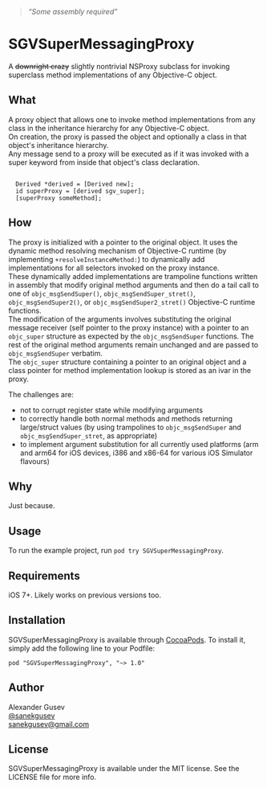 > *“Some assembly required”*

# SGVSuperMessagingProxy

A ~~downright crazy~~ slightly nontrivial NSProxy subclass for invoking superclass method implementations of any Objective-C object.

## What

A proxy object that allows one to invoke method implementations from any class in the inheritance hierarchy for any Objective-C object.  
On creation, the proxy is passed the object and optionally a class in that object's inheritance hierarchy.  
Any message send to a proxy will be executed as if it was invoked with a super keyword from inside that object's class declaration.

```objc
  
  Derived *derived = [Derived new];
  id superProxy = [derived sgv_super];
  [superProxy someMethod];

```

## How

The proxy is initialized with a pointer to the original object. It uses the dynamic method resolving mechanism of Objective-C runtime (by implementing `+resolveInstanceMethod:`) to dynamically add implementations for all selectors invoked on the proxy instance.  
These dynamically added implementations are trampoline functions written in assembly that modify original method arguments and then do a tail call to one of `objc_msgSendSuper()`, `objc_msgSendSuper_stret()`, `objc_msgSendSuper2()`, or `objc_msgSendSuper2_stret()` Objective-C runtime functions.  
The modification of the arguments involves substituting the original message receiver (self pointer to the proxy instance) with a pointer to an `objc_super` structure as expected by the `objc_msgSendSuper` functions. The rest of the original method arguments remain unchanged and are passed to `objc_msgSendSuper` verbatim.  
The `objc_super` structure containing a pointer to an original object and a class pointer for method implementation lookup is stored as an ivar in the proxy.  

The challenges are:
- not to corrupt register state while modifying arguments
- to correctly handle both normal methods and methods returning large/struct values (by using trampolines to `objc_msgSendSuper` and `objc_msgSendSuper_stret`, as appropriate)
- to implement argument substitution for all currently used platforms (arm and arm64 for iOS devices, i386 and x86-64 for various iOS Simulator flavours)

## Why

Just because.

## Usage

To run the example project, run `pod try SGVSuperMessagingProxy`.

## Requirements

iOS 7+. Likely works on previous versions too.

## Installation

SGVSuperMessagingProxy is available through [CocoaPods](http://cocoapods.org). To install
it, simply add the following line to your Podfile:

    pod "SGVSuperMessagingProxy", "~> 1.0"

## Author

Alexander Gusev  
[@sanekgusev](https://twitter.com/sanekgusev)  
[sanekgusev@gmail.com](mailto:sanekgusev@gmail.com)

## License

SGVSuperMessagingProxy is available under the MIT license. See the LICENSE file for more info.

